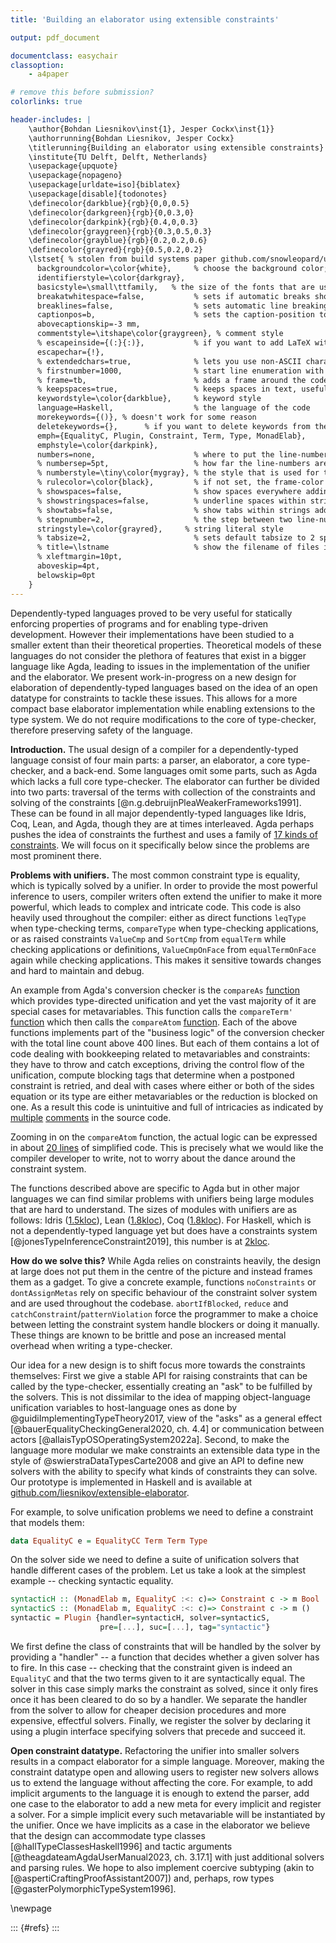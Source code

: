 ```yaml
---
title: 'Building an elaborator using extensible constraints'

output: pdf_document

documentclass: easychair
classoption:
    - a4paper

# remove this before submission?
colorlinks: true

header-includes: |
    \author{Bohdan Liesnikov\inst{1}, Jesper Cockx\inst{1}}
    \authorrunning{Bohdan Liesnikov, Jesper Cockx}
    \titlerunning{Building an elaborator using extensible constraints}
    \institute{TU Delft, Delft, Netherlands}
    \usepackage{upquote}
    \usepackage{nopageno}
    \usepackage[urldate=iso]{biblatex}
    \usepackage[disable]{todonotes}
    \definecolor{darkblue}{rgb}{0,0,0.5}
    \definecolor{darkgreen}{rgb}{0,0.3,0}
    \definecolor{darkpink}{rgb}{0.4,0,0.3}
    \definecolor{graygreen}{rgb}{0.3,0.5,0.3}
    \definecolor{grayblue}{rgb}{0.2,0.2,0.6}
    \definecolor{grayred}{rgb}{0.5,0.2,0.2}
    \lstset{ % stolen from build systems paper github.com/snowleopard/united/blob/main/paper/main.tex
      backgroundcolor=\color{white},     % choose the background color; you must add \usepackage{color} or \usepackage{xcolor}; should come as last argument
      identifierstyle=\color{darkgray},
      basicstyle=\small\ttfamily,   % the size of the fonts that are used for the code
      breakatwhitespace=false,           % sets if automatic breaks should only happen at whitespace
      breaklines=false,                  % sets automatic line breaking
      captionpos=b,                      % sets the caption-position to bottom
      abovecaptionskip=-3 mm,
      commentstyle=\itshape\color{graygreen}, % comment style
      % escapeinside={(:}{:)},           % if you want to add LaTeX within your code
      escapechar={!},
      % extendedchars=true,              % lets you use non-ASCII characters; for 8-bits encodings only, does not work with UTF-8
      % firstnumber=1000,                % start line enumeration with line 1000
      % frame=tb,                        % adds a frame around the code
      % keepspaces=true,                 % keeps spaces in text, useful for keeping indentation of code (possibly needs columns=flexible)
      keywordstyle=\color{darkblue},     % keyword style
      language=Haskell,                  % the language of the code
      morekeywords={()}, % doesn't work for some reason
      deletekeywords={},      % if you want to delete keywords from the given language
      emph={EqualityC, Plugin, Constraint, Term, Type, MonadElab},
      emphstyle=\color{darkpink},
      numbers=none,                      % where to put the line-numbers; possible values are (none, left, right)
      % numbersep=5pt,                   % how far the line-numbers are from the code
      % numberstyle=\tiny\color{mygray}, % the style that is used for the line-numbers
      % rulecolor=\color{black},         % if not set, the frame-color may be changed on line-breaks within not-black text (e.g. comments (green here))
      % showspaces=false,                % show spaces everywhere adding particular underscores; it overrides 'showstringspaces'
      % showstringspaces=false,          % underline spaces within strings only
      % showtabs=false,                  % show tabs within strings adding particular underscores
      % stepnumber=2,                    % the step between two line-numbers. If it's 1, each line will be numbered
      stringstyle=\color{grayred},     % string literal style
      % tabsize=2,                       % sets default tabsize to 2 spaces
      % title=\lstname                   % show the filename of files included with \lstinputlisting; also try caption instead of title
      % xleftmargin=10pt,
      aboveskip=4pt,
      belowskip=0pt
    }
---
```


Dependently-typed languages proved to be very useful for statically enforcing properties of programs and for enabling type-driven development.
However their implementations have been studied to a smaller extent than their theoretical properties.
Theoretical models of these languages do not consider the plethora of features that exist in a bigger language like Agda, leading to issues in the implementation of the unifier and the elaborator.
We present work-in-progress on a new design for elaboration of dependently-typed languages based on the idea of an open datatype for constraints to tackle these issues.
This allows for a more compact base elaborator implementation while enabling extensions to the type system.
We do not require modifications to the core of type-checker, therefore preserving safety of the language.

**Introduction.**
The usual design of a compiler for a dependently-typed language consist of four main parts: a parser, an elaborator, a core type-checker, and a back-end.
Some languages omit some parts, such as Agda which lacks a full core type-checker.
The elaborator can further be divided into two parts: traversal of the terms with collection of the constraints and solving of the constraints [@n.g.debruijnPleaWeakerFrameworks1991].
These can be found in all major dependently-typed languages like Idris, Coq, Lean, and Agda, though they are at times interleaved.
Agda perhaps pushes the idea of constraints the furthest and uses a family of [17 kinds of constraints](https://github.com/agda/agda/blob/v2.6.3/src/full/Agda/TypeChecking/Monad/Base.hs#L1112-L1146).
We will focus on it specifically below since the problems are most prominent there.

**Problems with unifiers.**
The most common constraint type is equality, which is typically solved by a unifier.
In order to provide the most powerful inference to users, compiler writers often extend the unifier to make it more powerful, which leads to complex and intricate code.
This code is also heavily used throughout the compiler: either as direct functions `leqType` when type-checking terms, `compareType` when type-checking applications, or as raised constraints `ValueCmp` and `SortCmp` from `equalTerm` while checking applications or definitions, `ValueCmpOnFace` from `equalTermOnFace` again while checking applications.
This makes it sensitive towards changes and hard to maintain and debug.

An example from Agda's conversion checker is the `compareAs` [function](https://github.com/agda/agda/blob/v2.6.3/src/full/Agda/TypeChecking/Conversion.hs#L151-L229) which provides type-directed unification and yet the vast majority of it are special cases for metavariables.
This function calls the `compareTerm'` [function](https://github.com/agda/agda/blob/v2.6.3/src/full/Agda/TypeChecking/Conversion.hs#L267-L430) which then calls the `compareAtom` [function](https://github.com/agda/agda/blob/v2.6.3/src/full/Agda/TypeChecking/Conversion.hs#L464-L691).
Each of the above functions implements part of the "business logic" of the conversion checker with the total line count above 400 lines.
But each of them contains a lot of code dealing with bookkeeping related to metavariables and constraints: they have to throw and catch exceptions, driving the control flow of the unification, compute blocking tags that determine when a postponed constraint is retried, and deal with cases where either or both of the sides equation or its type are either metavariables or the reduction is blocked on one.
As a result this code is unintuitive and full of intricacies as indicated by [multiple](https://github.com/agda/agda/blob/v2.6.3/src/full/Agda/TypeChecking/Conversion.hs#L479-L480) [comments](https://github.com/agda/agda/blob/v2.6.3/src/full/Agda/TypeChecking/Conversion.hs#L536-L544) in the source code.

Zooming in on the `compareAtom` function, the actual logic can be expressed in about [20 lines](https://github.com/agda/agda/blob/v2.6.3/src/full/Agda/TypeChecking/Conversion.hs#L545-L594) of simplified code.
This is precisely what we would like the compiler developer to write, not to worry about the dance around the constraint system.

The functions described above are specific to Agda but in other major languages we can find similar problems with unifiers being large modules that are hard to understand.
The sizes of modules with unifiers are as follows: Idris ([1.5kloc](https://github.com/idris-lang/Idris2/blob/102d7ebc18a9e881021ed4b05186cccda5274cbe/src/Core/Unify.idr)), Lean ([1.8kloc](https://github.com/leanprover/lean4/blob/75252d2b85df8cb9231020a556a70f6d736e7ee5/src/Lean/Meta/ExprDefEq.lean)), Coq ([1.8kloc](https://github.com/coq/coq/blob/b35c06c3ab3ed4911311b4a9428a749658d3eff1/pretyping/evarconv.mli)).
For Haskell, which is not a dependently-typed language yet but does have a constraints system [@jonesTypeInferenceConstraint2019], this number is at [2kloc](https://gitlab.haskell.org/ghc/ghc/-/blob/b81cd709df8054b8b98ac05d3b9affcee9a8b840/compiler/GHC/Core/Unify.hs).

**How do we solve this?**
While Agda relies on constraints heavily, the design at large does not put them in the centre of the picture and instead frames them as a gadget.
To give a concrete example, functions `noConstraints` or `dontAssignMetas` rely on specific behaviour of the constraint solver system and are used throughout the codebase.
`abortIfBlocked`, `reduce` and `catchConstraint`/`patternViolation` force the programmer to make a choice between letting the constraint system handle blockers or doing it manually.
These things are known to be brittle and pose an increased mental overhead when writing a type-checker.

Our idea for a new design is to shift focus more towards the constraints themselves:
First we give a stable API for raising constraints that can be called by the type-checker, essentially creating an "ask" to be fulfilled by the solvers.
This is not dissimilar to the idea of mapping object-language unification variables to host-language ones as done by @guidiImplementingTypeTheory2017, view of the "asks" as a general effect [@bauerEqualityCheckingGeneral2020, ch. 4.4] or communication between actors [@allaisTypOSOperatingSystem2022a].
Second, to make the language more modular we make constraints an extensible data type in the style of @swierstraDataTypesCarte2008 and give an API to define new solvers with the ability to specify what kinds of constraints they can solve.
Our prototype is implemented in Haskell and is available at [github.com/liesnikov/extensible-elaborator](https://github.com/liesnikov/extensible-elaborator).

For example, to solve unification problems we need to define a constraint that models them:
```haskell
data EqualityC e = EqualityCC Term Term Type
```

On the solver side we need to define a suite of unification solvers that handle different cases of the problem.
Let us take a look at the simplest example -- checking syntactic equality.
``` haskell
syntacticH :: (MonadElab m, EqualityC :<: c)=> Constraint c -> m Bool
syntacticS :: (MonadElab m, EqualityC :<: c)=> Constraint c -> m ()
syntactic = Plugin {handler=syntacticH, solver=syntacticS,
                    pre=[...], suc=[...], tag="syntactic"}
```

We first define the class of constraints that will be handled by the solver by providing a "handler" -- a function that decides whether a given solver has to fire.
In this case -- checking that the constraint given is indeed an `EqualityC` and that the two terms given to it are syntactically equal.
The solver in this case simply marks the constraint as solved, since it only fires once it has been cleared to do so by a handler.
We separate the handler from the solver to allow for cheaper decision procedures and more expensive, effectful solvers.
Finally, we register the solver by declaring it using a plugin interface specifying solvers that precede and succeed it.

**Open constraint datatype.**
Refactoring the unifier into smaller solvers results in a compact elaborator for a simple language.
Moreover, making the constraint datatype open and allowing users to register new solvers allows us to extend the language without affecting the core.
For example, to add implicit arguments to the language it is enough to extend the parser, add one case to the elaborator to add a new meta for every implicit and register a solver.
For a simple implicit every such metavariable will be instantiated by the unifier.
Once we have implicits as a case in the elaborator we believe that the design can accommodate type classes [@hallTypeClassesHaskell1996] and tactic arguments [@theagdateamAgdaUserManual2023, ch. 3.17.1] with just additional solvers and parsing rules.
We hope to also implement coercive subtyping (akin to [@aspertiCraftingProofAssistant2007]) and, perhaps, row types [@gasterPolymorphicTypeSystem1996].

\newpage

::: {#refs}
:::

<!---
Local Variables:
eval: (progn (olivetti-mode 't) (flyspell-mode 't) (flyspell-buffer)) ;; because it looks better this way!
reftex-default-bibliography: ("/home/bohdan/delft/extended-elab/extended-elab/abstract/bib.bib") ;; add reftex support
End:
-->
